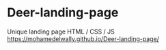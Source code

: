 # Deer-landing-page
Unique landing page HTML / CSS / JS
https://mohamedelwally.github.io/Deer-landing-page/
